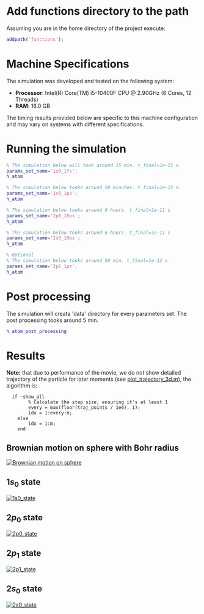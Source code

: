 # Add functions directory to the path
Assuming you are in the home directory of the project execute:
```Matlab
addpath('functions');
```

# Machine Specifications

The simulation was developed and tested on the following system:

- **Processor**: Intel(R) Core(TM) i5-10400F CPU @ 2.90GHz (6 Cores, 12 Threads)
- **RAM**: 16.0 GB

The timing results provided below are specific to this machine configuration 
and may vary on systems with different specifications.

# Running the simulation

```Matlab
% The simulation below will took around 15 min. t_final=1e-15 s.
params_set_name='1s0_1fs';
h_atom

% The simulation below tooks around 50 minutes. t_final=1e-12 s.
params_set_name='1s0_1ps';
h_atom

% The simulation below tooks around 6 hours. t_final=1e-11 s
params_set_name='2p0_10ps';
h_atom

% The simulation below tooks around 6 hours. t_final=1e-11 s
params_set_name='2s0_10ps';
h_atom

% Optional
% The simulation below tooks around 50 min. t_final=1e-12 s
params_set_name='2p1_1ps';
h_atom
```

# Post processing
The simulation will creata 'data' directory for every parameters set. 
The post processing tooks around 5 min.
```Matlab
h_atom_post_processing
```

# Results

**Note:**  that due to performance of the movie, we do not show detailed trajectory of the particle
for later moments (see [plot_trajectory_3d.m](functions/plot_trajectory_3d.m)), the algorithm is:
```
  if ~show_all
        % Calculate the step size, ensuring it's at least 1
        every = max(floor(traj_points / 1e6), 1);
        idx = 1:every:m;
    else
        idx = 1:m;
    end
```

## Brownian motion on sphere with Bohr radius
[![Brownian motion on sphere](movies/1s0_1fs.gif)](movies/1s0_1fs.gif)

## $1s_0$ state
[![1s0_state](movies/1s0_1ps.gif)](movies/1s0_1ps.gif)

## $2p_0$ state
[![2p0_state](movies/2p0_10ps.gif)](movies/2p0_10ps.gif)

## $2p_1$ state
[![2p1_state](movies/2p1_1ps.gif)](movies/2p1_1ps.gif)


## $2s_0$ state
[![2s0_state](movies/2s0_10ps.gif)](movies/2s0_10ps.gif)
